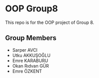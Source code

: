 # OOP Group8

This repo is for the OOP project of Group 8.

## Group Members

- Sarper AVCI
- Utku AKKUŞOĞLU
- Emre KARABURU
- Okan Rıdvan GÜR
- Emre ÖZKENT